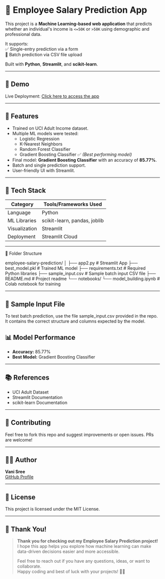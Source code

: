 # 🧠 Employee Salary Prediction App

This project is a **Machine Learning-based web application** that predicts whether an individual's income is `<=50K` or `>50K` using demographic and professional data.

It supports:  
✅ Single-entry prediction via a form  
📂 Batch prediction via CSV file upload  

Built with **Python**, **Streamlit**, and **scikit-learn**.

---

## 🚀 Demo  
Live Deployment: [Click here to access the app](https://employee-salary-prediction-yagq4bbmmov5ut8w7egc56.streamlit.app/)

---

## 📌 Features

- Trained on UCI Adult Income dataset.  
- Multiple ML models were tested:  
  - Logistic Regression  
  - K-Nearest Neighbors  
  - Random Forest Classifier  
  - Gradient Boosting Classifier ✅ *(Best performing model)*  
- Final model: **Gradient Boosting Classifier** with an accuracy of **85.77%**.  
- Batch and single prediction support.  
- User-friendly UI with Streamlit.

---

## 🧠 Tech Stack

| Category       | Tools/Frameworks Used               |
| -------------- | --------------------------------- |
| Language       | Python                            |
| ML Libraries   | scikit-learn, pandas, joblib      |
| Visualization  | Streamlit                        |
| Deployment     | Streamlit Cloud                  |

---

📂 Folder Structure

employee-salary-prediction/
│
├── app2.py                # Streamlit App
├── best_model.pkl         # Trained ML model
├── requirements.txt       # Required Python libraries
├── sample_input.csv       # Sample batch input CSV file
├── README.md              # Project readme
└── notebooks/
    └── model_building.ipynb   # Colab notebook for training

---

## 📄 Sample Input File
To test batch prediction, use the file sample_input.csv provided in the repo.
It contains the correct structure and columns expected by the model.

## 📊 Model Performance

- **Accuracy:** 85.77%  
- **Best Model:** Gradient Boosting Classifier

---

## 📚 References

- UCI Adult Dataset  
- Streamlit Documentation  
- scikit-learn Documentation  

---

## 🤝 Contributing

Feel free to fork this repo and suggest improvements or open issues. PRs are welcome!

---

## 🧑‍💻 Author

**Vani Sree**  
[GitHub Profile](https://github.com/vanisree2204-sys)

---

## 📌 License

This project is licensed under the MIT License.

---

## 🎉 Thank You!

> **Thank you for checking out my Employee Salary Prediction project!**  
> I hope this app helps you explore how machine learning can make data-driven decisions easier and more accessible.  
>  
> Feel free to reach out if you have any questions, ideas, or want to collaborate.  
> Happy coding and best of luck with your projects! 🚀😊
